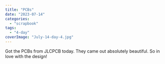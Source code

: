 ```yaml
---
title: "PCBs"
date: "2023-07-14"
categories: 
  - "scrapbook"
tags: 
  - "4-day"
coverImage: "July-14-day-4.jpg"
---
```

<!--more-->

Got the PCBs from JLCPCB today. They came out absolutely beautiful. So in love with the design!
